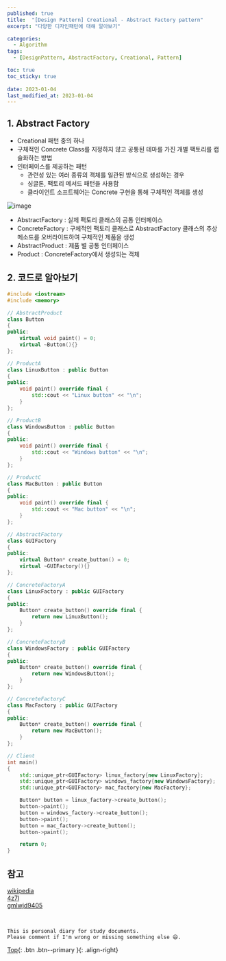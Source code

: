 ```yaml
---
published: true
title:  "[Design Pattern] Creational - Abstract Factory pattern"
excerpt: "다양한 디자인패턴에 대해 알아보기"

categories:
  - Algorithm
tags:
  - [DesignPattern, AbstractFactory, Creational, Pattern]

toc: true
toc_sticky: true
 
date: 2023-01-04
last_modified_at: 2023-01-04
---
```


## 1. Abstract Factory
- Creational 패턴 중의 하나
- 구체적인 Concrete Class를 지정하지 않고 공통된 테마를 가진 개별 팩토리를 캡슐화하는 방법
- 인터페이스를 제공하는 패턴
    - 관련성 있는 여러 종류의 객체를 일관된 방식으로 생성하는 경우
    - 싱글톤, 팩토리 메서드 패턴을 사용함
    - 클라이언트 소프트웨어는 Concrete 구현을 통해 구체적인 객체를 생성

![image](https://user-images.githubusercontent.com/23397039/210299773-0f8fa5e4-c2db-4640-a6f1-df77f5edadfc.png)

- AbstractFactory : 실제 팩토리 클래스의 공통 인터페이스
- ConcreteFactory : 구체적인 팩토리 클래스로 AbstractFactory 클래스의 추상 메소드를 오버라이드하여 구체적인 제품을 생성
- AbstractProduct : 제품 별 공통 인터페이스
- Product : ConcreteFactory에서 생성되는 객체

## 2. 코드로 알아보기

```cpp
#include <iostream>
#include <memory>

// AbstractProduct
class Button
{
public:
    virtual void paint() = 0;
    virtual ~Button(){}
};

// ProductA
class LinuxButton : public Button
{
public:
    void paint() override final {
        std::cout << "Linux button" << "\n";
    }
};

// ProductB
class WindowsButton : public Button
{
public:
    void paint() override final {
        std::cout << "Windows button" << "\n";
    }
};

// ProductC
class MacButton : public Button
{
public:
    void paint() override final {
        std::cout << "Mac button" << "\n";
    }
};

// AbstractFactory
class GUIFactory
{
public:
    virtual Button* create_button() = 0;
    virtual ~GUIFactory(){}
};

// ConcreteFactoryA
class LinuxFactory : public GUIFactory
{
public:
    Button* create_button() override final {
        return new LinuxButton();
    }
};

// ConcreteFactoryB
class WindowsFactory : public GUIFactory
{
public:
    Button* create_button() override final {
        return new WindowsButton();
    }
};

// ConcreteFactoryC
class MacFactory : public GUIFactory
{
public:
    Button* create_button() override final {
        return new MacButton();
    }
};

// Client
int main()
{
    std::unique_ptr<GUIFactory> linux_factory{new LinuxFactory};
    std::unique_ptr<GUIFactory> windows_factory{new WindowsFactory};
    std::unique_ptr<GUIFactory> mac_factory{new MacFactory};

    Button* button = linux_factory->create_button();
    button->paint();
    button = windows_factory->create_button();
    button->paint();
    button = mac_factory->create_button();
    button->paint();

    return 0;
}
```

## 참고
[wikipedia](https://en.wikipedia.org/wiki/Abstract_factory_pattern)  
[4z7l](https://4z7l.github.io/2020/12/25/design_pattern_GoF.html)  
[gmlwjd9405](https://gmlwjd9405.github.io/2018/08/08/abstract-factory-pattern.html)

<br>

    This is personal diary for study documents.
    Please comment if I'm wrong or missing something else 😄. 

[Top](#){: .btn .btn--primary }{: .align-right}